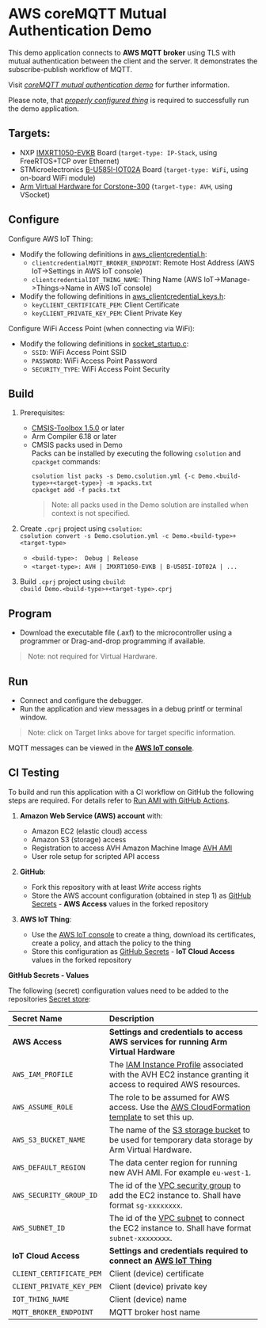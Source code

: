 AWS coreMQTT Mutual Authentication Demo
=======================================

This demo application connects to **AWS MQTT broker** using TLS with mutual authentication between the client and the server.
It demonstrates the subscribe-publish workflow of MQTT.

Visit [*coreMQTT mutual authentication demo*](https://docs.aws.amazon.com/freertos/latest/userguide/mqtt-demo-ma.html) for further information.

Please note, that [*properly configured thing*](https://docs.aws.amazon.com/iot/latest/developerguide/iot-moisture-create-thing.html) is required to
successfully run the demo application.

Targets:
--------
  - NXP [IMXRT1050-EVKB](./Board/IMXRT1050-EVKB/README.md) Board (`target-type: IP-Stack`, using FreeRTOS+TCP over Ethernet)
  - STMicroelectronics [B-U585I-IOT02A](./Board/B-U585I-IOT02A/README.md) Board (`target-type: WiFi`, using on-board WiFi module)
  - [Arm Virtual Hardware for Corstone-300](./Board/AVH_MPS3_Corstone-300/README.md) (`target-type: AVH`, using VSocket)

Configure
---------

Configure AWS IoT Thing:
  - Modify the following definitions in [aws_clientcredential.h](amazon-freertos/demos/include/aws_clientcredential.h):
    - `clientcredentialMQTT_BROKER_ENDPOINT`: Remote Host Address (AWS IoT->Settings in AWS IoT console)
    - `clientcredentialIOT_THING_NAME`: Thing Name (AWS IoT->Manage->Things->Name in AWS IoT console)
  - Modify the following definitions in [aws_clientcredential_keys.h](amazon-freertos/demos/include/aws_clientcredential_keys.h):
    - `keyCLIENT_CERTIFICATE_PEM`: Client Certificate
    - `keyCLIENT_PRIVATE_KEY_PEM`: Client Private Key

Configure WiFi Access Point (when connecting via WiFi):
  - Modify the following definitions in [socket_startup.c](Socket/WiFi/socket_startup.c):
    - `SSID`:          WiFi Access Point SSID
    - `PASSWORD`:      WiFi Access Point Password
    - `SECURITY_TYPE`: WiFi Access Point Security

Build
-----
1. Prerequisites:
   - [CMSIS-Toolbox 1.5.0](https://github.com/Open-CMSIS-Pack/cmsis-toolbox/releases/tag/1.5.0) or later
   - Arm Compiler 6.18 or later
   - CMSIS packs used in Demo  
     Packs can be installed by executing the following `csolution` and `cpackget` commands:
     ```
     csolution list packs -s Demo.csolution.yml {-c Demo.<build-type>+<target-type>} -m >packs.txt
     cpackget add -f packs.txt
     ```
     >Note: all packs used in the Demo solution are installed when context is not specified.

2. Create `.cprj` project using `csolution`:  
   `csolution convert -s Demo.csolution.yml -c Demo.<build-type>+<target-type>`  
     - `<build-type>:  Debug | Release`
     - `<target-type>: AVH | IMXRT1050-EVKB | B-U585I-IOT02A | ...`
3. Build `.cprj` project using `cbuild`:  
   `cbuild Demo.<build-type>+<target-type>.cprj`

Program
--------
- Download the executable file (.axf) to the microcontroller using a programmer or Drag-and-drop programming if available.
>Note: not required for Virtual Hardware.

Run
---
- Connect and configure the debugger.
- Run the application and view messages in a debug printf or terminal window.
>Note: click on Target links above for target specific information.

MQTT messages can be viewed in the [**AWS IoT console**](https://docs.aws.amazon.com/iot/latest/developerguide/view-mqtt-messages.html).

CI Testing
----------
To build and run this application with a CI workflow on GitHub the following steps are required. For details refer to [Run AMI with GitHub Actions](https://arm-software.github.io/AVH/main/infrastructure/html/run_ami_github.html).

1. **Amazon Web Service (AWS) account** with:
    - Amazon EC2 (elastic cloud) access
    - Amazon S3 (storage) access
    - Registration to access AVH Amazon Machine Image [AVH AMI](https://aws.amazon.com/marketplace/search/results?searchTerms=Arm+Virtual+Hardware)
    - User role setup for scripted API access

2. **GitHub**:
    - Fork this repository with at least _Write_ access rights
    - Store the AWS account configuration (obtained in step 1) as
    [GitHub Secrets](https://docs.github.com/en/actions/security-guides/encrypted-secrets) - **AWS Access** values in the forked repository
    
3. **AWS IoT Thing**:
    - Use the [AWS IoT console](https://console.aws.amazon.com/iotv2/) to create a thing, download its certificates, create a policy, and attach the policy to the thing
    - Store this configuration as [GitHub Secrets](https://docs.github.com/en/actions/security-guides/encrypted-secrets) - **IoT Cloud Access** values in the forked repository

**GitHub Secrets - Values**

The following (secret) configuration values need to be added to the repositories [Secret store](../../settings/secrets/actions):

Secret Name                    | Description
:------------------------------|:--------------------
**AWS Access**                 | **Settings and credentials to access AWS services for running Arm Virtual Hardware**
`AWS_IAM_PROFILE`              | The [IAM Instance Profile](https://docs.aws.amazon.com/AWSEC2/latest/UserGuide/iam-roles-for-amazon-ec2.html) associated with the AVH EC2 instance granting it access to required AWS resources.
`AWS_ASSUME_ROLE`              | The role to be assumed for AWS access. Use the [AWS CloudFormation template](https://github.com/ARM-software/AVH-GetStarted/tree/main/infrastructure/cloudformation) to set this up.
`AWS_S3_BUCKET_NAME`           | The name of the [S3 storage bucket](https://docs.aws.amazon.com/AmazonS3/latest/userguide/creating-buckets-s3.html) to be used for temporary data storage by Arm Virtual Hardware.
`AWS_DEFAULT_REGION`           | The data center region for running new AVH AMI. For example `eu-west-1`.
`AWS_SECURITY_GROUP_ID`        | The id of the [VPC security group](https://docs.aws.amazon.com/vpc/latest/userguide/VPC_SecurityGroups.html) to add the EC2 instance to. Shall have format `sg-xxxxxxxx`.
`AWS_SUBNET_ID`                | The id of the [VPC subnet](https://docs.aws.amazon.com/vpc/latest/userguide/working-with-vpcs.html#view-subnet) to connect the EC2 instance to. Shall have format `subnet-xxxxxxxx`.
**IoT Cloud Access**           | **Settings and credentials required to connect an [AWS IoT Thing](https://github.com/MDK-Packs/Documentation/tree/master/AWS_Thing)**
`CLIENT_CERTIFICATE_PEM`       | Client (device) certificate
`CLIENT_PRIVATE_KEY_PEM`       | Client (device) private key
`IOT_THING_NAME`               | Client  (device) name
`MQTT_BROKER_ENDPOINT`         | MQTT broker host name
